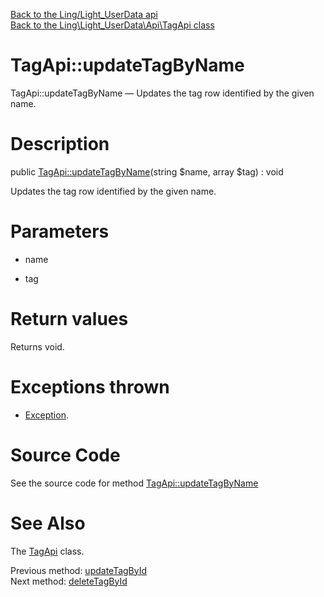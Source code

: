 [Back to the Ling/Light_UserData api](https://github.com/lingtalfi/Light_UserData/blob/master/doc/api/Ling/Light_UserData.md)<br>
[Back to the Ling\Light_UserData\Api\TagApi class](https://github.com/lingtalfi/Light_UserData/blob/master/doc/api/Ling/Light_UserData/Api/TagApi.md)


TagApi::updateTagByName
================



TagApi::updateTagByName — Updates the tag row identified by the given name.




Description
================


public [TagApi::updateTagByName](https://github.com/lingtalfi/Light_UserData/blob/master/doc/api/Ling/Light_UserData/Api/TagApi/updateTagByName.md)(string $name, array $tag) : void




Updates the tag row identified by the given name.




Parameters
================


- name

    

- tag

    


Return values
================

Returns void.


Exceptions thrown
================

- [Exception](http://php.net/manual/en/class.exception.php).&nbsp;







Source Code
===========
See the source code for method [TagApi::updateTagByName](https://github.com/lingtalfi/Light_UserData/blob/master/Api/TagApi.php#L131-L137)


See Also
================

The [TagApi](https://github.com/lingtalfi/Light_UserData/blob/master/doc/api/Ling/Light_UserData/Api/TagApi.md) class.

Previous method: [updateTagById](https://github.com/lingtalfi/Light_UserData/blob/master/doc/api/Ling/Light_UserData/Api/TagApi/updateTagById.md)<br>Next method: [deleteTagById](https://github.com/lingtalfi/Light_UserData/blob/master/doc/api/Ling/Light_UserData/Api/TagApi/deleteTagById.md)<br>

